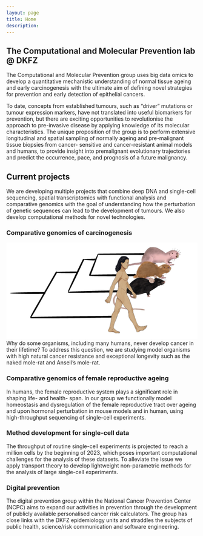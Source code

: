 ```yaml
---
layout: page
title: Home
description: 
---
```

## The Computational and Molecular Prevention lab @ DKFZ
The Computational and Molecular Prevention group uses big data omics to develop a quantitative mechanistic understanding of normal tissue ageing and early carcinogenesis with the ultimate aim of defining novel strategies for prevention and early detection of epithelial cancers.

To date, concepts from established tumours, such as “driver” mutations or tumour expression markers, have not translated into useful biomarkers for prevention, but there are exciting opportunities to revolutionise the approach to pre-invasive disease by applying knowledge of its molecular characteristics. The unique proposition of the group is to perform extensive longitudinal and spatial sampling of normally ageing and pre-malignant tissue biopsies from cancer- sensitive and cancer-resistant animal models and humans, to provide insight into premalignant evolutionary trajectories and predict the occurrence, pace, and prognosis of a future malignancy.

## Current projects
We are developing multiple projects that combine deep DNA and single-cell sequencing, spatial transcriptomics with functional analysis and comparative genomics with the goal of understanding how the perturbation of genetic sequences can lead to the development of tumours. We also develop computational methods for novel technologies.

### Comparative genomics of carcinogenesis
<div class="container">
	<div class="image">
        <img src="img/comparativegenomics.jpg">
      	</div>
      	<div>
Why do some organisms, including many humans, never develop cancer in their lifetime? To address this question, we are studying model organisms with high natural cancer resistance and exceptional longevity such as the naked mole-rat and Ansell’s mole-rat.
      	</div>
</div>

### Comparative genomics of female reproductive ageing
In humans, the female reproductive system plays a significant role in shaping life- and health- span. In our group we functionally model homeostasis and dysregulation of the female reproductive tract over ageing and upon hormonal perturbation in mouse models and in human, using high-throughput sequencing of single-cell experiments.

### Method development for single-cell data
The throughput of routine single-cell experiments is projected to reach a million cells by the beginning of 2023, which poses important computational challenges for the analysis of these datasets. To alleviate the issue we apply transport theory to develop lightweight non-parametric methods for the analysis of large single-cell experiments.

### Digital prevention

The digital prevention group within the National Cancer Prevention Center (NCPC) aims to expand our activities in prevention through the development of publicly available personalised cancer risk calculators. The group has close links with the DKFZ epidemiology units and straddles the subjects of public health, science/risk communication and software engineering.

